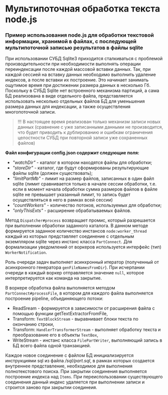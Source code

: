 # Мультипоточная обработка текста node.js

### Пример использования node.js для обработки текстовой информации, хранимой в файлах, с последующей мультипоточной записью результатов в файлы sqlite

При использовании СУБД Sqlite3 приходится сталкиваться с проблемой производительности при необходимости выполнять операции переиндексации после каждой массовой вставки данных. Так, при каждой сессией на вставку данных необходимо выполнить удаление индексов, а после вставки их построение. Это начинает занимать ощутимое время при достижении размера данных в несколько Гб. Поскольку в СУБД Sqlite нет встроенного механизма партиций, а сама БД реализована в виде отдельного файла, представляется использовать несколько отдельных файлов БД для уменьшения размера данных для индексации, а также осуществления многопоточной записи.

>!!! В настоящее время реализован только механизм записи новых данных (сравнение с уже записанными данными не производится, что будет приводить к дублированию и ошибкам ограничения целостности СУБД при повторной записи уже сохраненных файлов)


**Файл конфигурации config.json содержит следующие поля:**
- *"watchDir"* - каталог в котором находятся файлы для обработки;
- *"storeDir"* - каталог, где будут сформированы результирующие файлы sqlite (должен существовать);
- *"limitPartMb"* - лимит на размер файлов, записанных в один файл sqlite (лимит сравнивается только в начале сессии обработки, т.е. если в момент начала обработки сумма размеров файлов в файле sqlite не превышает указанный лимит, то запись будет осуществляться в него в рамках всей сессии)
- *"countWorkers"* - количество потоков, используемых для обработки;
- *"onlyThisExts"* - расширение обрабатываемых файлов.

Метод `Dispatcher#process` возвращает промис, который разрешается при выполнении обработки заданного каталога. В данном методе формируется заданное количество инстансов `node:worker_thread` каждый из которых представляет соединение с отдельным экземпляром sqlite через инстанс класса `PartConnect`. Для формализации уведомлений от воркеров используется интерфейс (тип) `WorkerNotification`. 

Роль очереди задач выполняет асинхронный итератор (полученный от асинхронного генератора `genFileNamesFromDir`). При исчерпании очереди в каждый воркер отправляется значение `null`, которое интерпретируется как команда на закрытие.

В воркере обработка файла выполняется методом `PartConnect#processFile`, в котором для каждого файла выполняется построение pipeline, объединяющего потоки: 
- ReadSream - формируется в зависимости от расширения файла с помощью функции getTextExtractorFromFile,
- Transform: `TextBlockStream` - выравнивает блоки текста по окончанию строки,
- Transform: `HandlerTransformerStream` - выполняет обработку текста и преобразование его в объекты `TextBox`,
- WriteStream - инстанс класса `FilePartWriter`, выполняющий запись в БД всего файла одной транзакцией.

Каждое новое соединение с файлом БД инициализируется инструкциями sql из файла */sql/part.sql*, в рамках которых создается внутреннее представление, необходимое для выполнения полнотекстового поиска. При закрытии соединения выполняется построение индекса над `Items`. При переиспользовании существующего соединения данный индекс удаляется при выполнении записи и строится заново при закрытии соединеия. 




